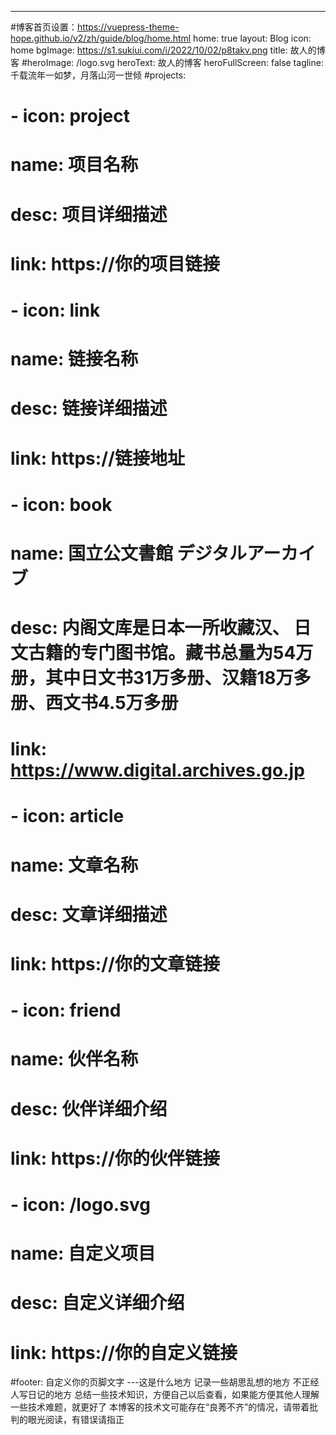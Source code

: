 ---
#博客首页设置：https://vuepress-theme-hope.github.io/v2/zh/guide/blog/home.html
home: true
layout: Blog
icon: home
bgImage: https://s1.sukiui.com/i/2022/10/02/p8takv.png
title: 故人的博客
#heroImage: /logo.svg
heroText: 故人的博客
heroFullScreen: false
tagline: 千载流年一如梦，月落山河一世倾
#projects:
#  - icon: project
#    name: 项目名称
#    desc: 项目详细描述
#    link: https://你的项目链接
#
#  - icon: link
#    name: 链接名称
#    desc: 链接详细描述
#    link: https://链接地址
#
#  - icon: book
#    name: 国立公文書館 デジタルアーカイブ
#    desc: 内阁文库是日本一所收藏汉、 日文古籍的专门图书馆。藏书总量为54万册，其中日文书31万多册、汉籍18万多册、西文书4.5万多册
#    link: https://www.digital.archives.go.jp
#
#  - icon: article
#    name: 文章名称
#    desc: 文章详细描述
#    link: https://你的文章链接
#
#  - icon: friend
#    name: 伙伴名称
#    desc: 伙伴详细介绍
#    link: https://你的伙伴链接
#
#  - icon: /logo.svg
#    name: 自定义项目
#    desc: 自定义详细介绍
#    link: https://你的自定义链接

#footer: 自定义你的页脚文字
---这是什么地方
记录一些胡思乱想的地方
不正经人写日记的地方
总结一些技术知识，方便自己以后查看，如果能方便其他人理解一些技术难题，就更好了
本博客的技术文可能存在“良莠不齐”的情况，请带着批判的眼光阅读，有错误请指正
